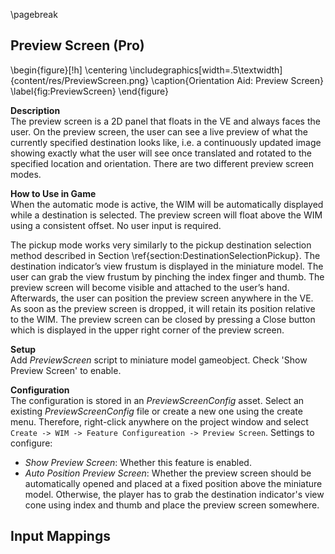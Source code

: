 
\pagebreak

## Preview Screen (Pro)

\begin{figure}[!h]
    \centering
    \includegraphics[width=.5\textwidth]{content/res/PreviewScreen.png}
    \caption{Orientation Aid: Preview Screen}
    \label{fig:PreviewScreen}
\end{figure}

**Description**  
The preview screen is a 2D panel that floats
in the VE and always faces the user. On the preview screen, the user can see a live preview of what the currently specified destination looks like, i.e. a continuously updated image showing exactly what the user will see once translated and rotated to the specified location and orientation. There are two different preview screen modes.

**How to Use in Game**  
When the automatic mode is active, the WIM will be automatically displayed while a destination is selected. The preview screen will float above the WIM using a consistent offset. No user input is required.

The pickup mode works very similarly to the pickup destination selection method described in Section \ref{section:DestinationSelectionPickup}. The destination indicator’s view frustum is displayed in the miniature model. The user can grab the view frustum by pinching the index finger and thumb. The preview screen will become visible and attached to the user’s hand. Afterwards, the user can position the preview screen anywhere in the VE. As soon as the preview screen is dropped, it will retain its position relative to the WIM. The preview screen can be closed by pressing a Close button which is displayed
in the upper right corner of the preview screen.

**Setup**  
Add *PreviewScreen* script to miniature model gameobject. Check 'Show Preview Screen' to enable.

**Configuration**  
The configuration is stored in an *PreviewScreenConfig* asset. Select an existing *PreviewScreenConfig* file or create a new one using the create menu. Therefore, right-click anywhere on the project window and select `Create -> WIM -> Feature Configureation -> Preview Screen`. Settings to configure:

- *Show Preview Screen*: Whether this feature is enabled.
- *Auto Position Preview Screen*: Whether the preview screen should be automatically opened and placed at a fixed position above the miniature model. Otherwise, the player has to grab the destination indicator's view cone using index and thumb and place the preview screen somewhere.

**Input Mappings**  
 -